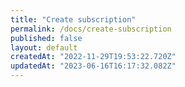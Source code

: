 ```yaml
---
title: "Create subscription"
permalink: /docs/create-subscription
published: false
layout: default
createdAt: "2022-11-29T19:53:22.720Z"
updatedAt: "2023-06-16T16:17:32.082Z"
---
```

